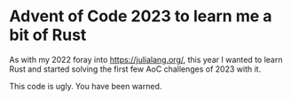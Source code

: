 # Advent of Code 2023 to learn me a bit of Rust

As with my 2022 foray into https://julialang.org/, this year I wanted to learn Rust and started solving the first few AoC challenges of 2023 with it.

This code is ugly. You have been warned.
